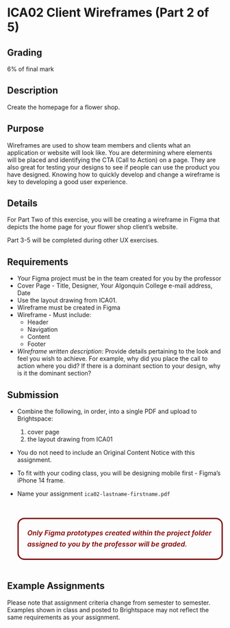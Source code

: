 # ICA02 Client Wireframes (Part 2 of 5)

## Grading

6% of final mark

## Description

Create the homepage for a flower shop.

## Purpose

Wireframes are used to show team members and clients what an application or website will look like. You are determining where elements will be placed and identifying the CTA (Call to Action) on a page. They are also great for testing your designs to see if people can use the product you have designed. Knowing how to quickly develop and change a wireframe is key to developing a good user experience.

## Details

For Part Two of this exercise, you will be creating a wireframe in Figma that depicts the home page for your flower shop client’s website.

Part 3-5 will be completed during other UX exercises.

## Requirements

- Your Figma project must be in the team created for you by the professor
- Cover Page - Title, Designer, Your Algonquin College e-mail address, Date
- Use the layout drawing from ICA01.
- Wireframe must be created in Figma
- Wireframe - Must include:
  - Header
  - Navigation
  - Content
  - Footer
- *Wireframe written description*: Provide details pertaining to the look and feel you wish to achieve. For example, why did you place the call to action where you did? If there is a dominant section to your design, why is it the dominant section?

## Submission

- Combine the following, in order, into a single PDF and upload to Brightspace:
  1. cover page
  2. the layout drawing from ICA01
- You do not need to include an Original Content Notice with this assignment.
- To fit with your coding class, you will be designing mobile first - Figma’s iPhone 14 frame.
- Name your assignment `ica02-lastname-firstname.pdf`

  <p style="border: 3px solid maroon; border-radius: 1em; padding: 1.25em; margin: 3em 0; font-size: 1.15em; font-weight: 600; color: maroon; line-height: 1.6;">
    <em>Only Figma prototypes created within the project folder assigned to you by the professor will be graded.</em>
  </p>

## Example Assignments

Please note that assignment criteria change from semester to semester. Examples shown in class and posted to Brightspace may not reflect the same requirements as your assignment.
